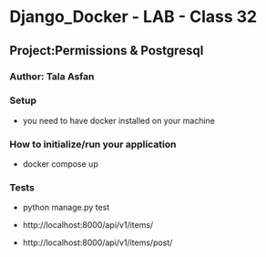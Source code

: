 # Django_Docker - LAB - Class 32
## Project:Permissions & Postgresql
### Author: Tala Asfan
### Setup
- you need to have docker installed on your machine

### How to initialize/run your application
- docker compose up
### Tests
- python manage.py test


- http://localhost:8000/api/v1/items/
- http://localhost:8000/api/v1/items/post/
